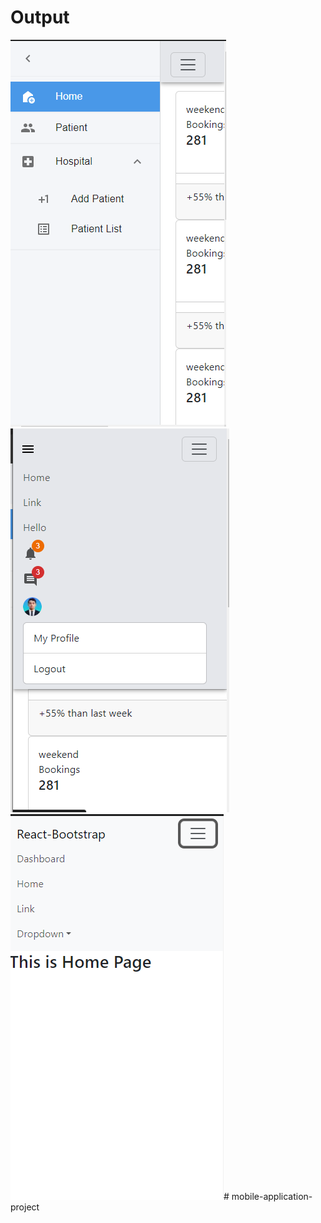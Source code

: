 # Output

<img src="./output-1.PNG">
<br/>
<img src="./output-2.PNG">
<br/>
<img src="./output-3.PNG"># mobile-application-project
